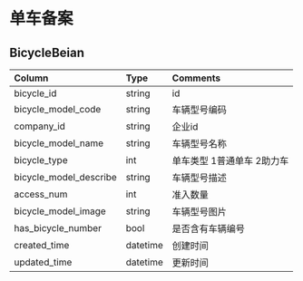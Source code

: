 # 单车备案

## BicycleBeian
Column|Type|Comments
:--|:--|:--
bicycle_id|string|id  
bicycle_model_code|string|车辆型号编码
company_id|string|企业id
bicycle_model_name|string|车辆型号名称
bicycle_type|int|单车类型 1普通单车 2助力车
bicycle_model_describe|string|车辆型号描述
access_num|int|准入数量
bicycle_model_image|string|车辆型号图片
has_bicycle_number|bool|是否含有车辆编号
created_time|datetime|创建时间
updated_time|datetime|更新时间
